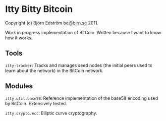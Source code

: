 Itty Bitty Bitcoin
==================
Copyright (c) Björn Edström <be@bjrn.se> 2011.

Work in progress implementation of BitCoin. Written because I want to
know how it works.

Tools
-----

`itty-tracker`: Tracks and manages seed nodes (the initial peers used to learn about the network) in the BitCoin network.

Modules
-------

`itty.util.base58`: Reference implementation of the base58 encoding
used by BitCoin. Extensively tested.

`itty.crypto.ecc`: Elliptic curve cryptography.
